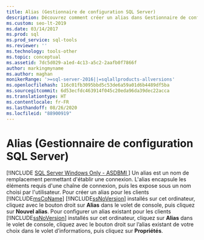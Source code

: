 ```yaml
---
title: Alias (Gestionnaire de configuration SQL Server)
description: Découvrez comment créer un alias dans Gestionnaire de configuration SQL Server pour pouvoir utiliser un autre nom lors de la connexion à une instance de SQL Server.
ms.custom: seo-lt-2019
ms.date: 03/14/2017
ms.prod: sql
ms.prod_service: sql-tools
ms.reviewer: ''
ms.technology: tools-other
ms.topic: conceptual
ms.assetid: 7dc5d029-a1ed-4c13-a5c2-2aafb0f7866f
author: markingmyname
ms.author: maghan
monikerRange: '>=sql-server-2016||=sqlallproducts-allversions'
ms.openlocfilehash: 116c01fb3095bbd5c53de6a59a01d6b4489df5ba
ms.sourcegitcommit: 6d53ecfdc463914f045c20eda96da39dec22acca
ms.translationtype: HT
ms.contentlocale: fr-FR
ms.lasthandoff: 08/26/2020
ms.locfileid: "88900919"
---
```

# <a name="aliases-sql-server-configuration-manager"></a>Alias (Gestionnaire de configuration SQL Server)
[!INCLUDE [SQL Server Windows Only - ASDBMI ](../../includes/applies-to-version/sql-windows-only-asdbmi.md)]
  Un alias est un nom de remplacement permettant d'établir une connexion. L'alias encapsule les éléments requis d'une chaîne de connexion, puis les expose sous un nom choisi par l'utilisateur. Pour créer un alias pour les clients [!INCLUDE[msCoName](../../includes/msconame-md.md)] [!INCLUDE[ssNoVersion](../../includes/ssnoversion-md.md)] installés sur cet ordinateur, cliquez avec le bouton droit sur **Alias** dans le volet de console, puis cliquez sur **Nouvel alias**. Pour configurer un alias existant pour les clients [!INCLUDE[ssNoVersion](../../includes/ssnoversion-md.md)] installés sur cet ordinateur, cliquez sur **Alias** dans le volet de console, cliquez avec le bouton droit sur l’alias existant de votre choix dans le volet d’informations, puis cliquez sur **Propriétés**.  
  
  

